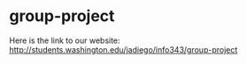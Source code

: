 # group-project


Here is the link to our website: http://students.washington.edu/jadiego/info343/group-project

